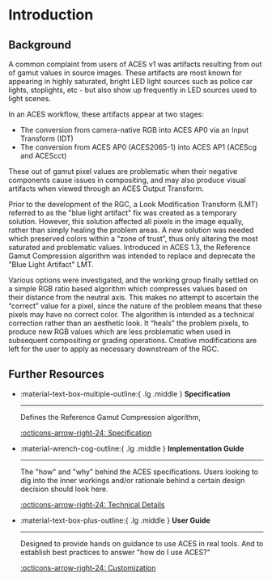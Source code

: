Introduction
============

Background
----------
A common complaint from users of ACES v1 was artifacts resulting from out of gamut values in source images. These artifacts are most known for appearing in highly saturated, bright LED light sources such as police car lights, stoplights, etc - but also show up frequently in LED sources used to light scenes. 

In an ACES workflow, these artifacts appear at two stages:

- The conversion from camera-native RGB into ACES AP0 via an Input Transform (IDT)
- The conversion from ACES AP0 (ACES2065-1) into ACES AP1 (ACEScg and ACEScct)

These out of gamut pixel values are problematic when their negative components cause issues in compositing, and may also produce visual artifacts when viewed through an ACES Output Transform.

Prior to the development of the RGC, a Look Modification Transform (LMT) referred to as the "blue light artifact" fix was created as a temporary solution. However,  this solution affected all pixels in the image equally, rather than simply healing the problem areas. A new solution was needed which preserved colors within a “zone of trust”, thus only altering the most saturated and problematic values. Introduced in ACES 1.3, the Reference Gamut Compression algorithm was intended to replace and deprecate the "Blue Light Artifact" LMT.

Various options were investigated, and the working group finally settled on a simple RGB ratio based algorithm which compresses values based on their distance from the neutral axis. This makes no attempt to ascertain the “correct” value for a pixel, since the nature of the problem means that these pixels may have no correct color. The algorithm is intended as a technical correction rather than an aesthetic look. It “heals” the problem pixels, to produce new RGB values which are less problematic when used in subsequent compositing or grading operations. Creative modifications are left for the user to apply as necessary downstream of the RGC.


Further Resources
--------------------
<div class="grid cards" markdown>

-   :material-text-box-multiple-outline:{ .lg .middle } __Specification__

    ---

    Defines the Reference Gamut Compression algorithm, 
    
    [:octicons-arrow-right-24: Specification](./specification/index.md)

-   :material-wrench-cog-outline:{ .lg .middle } __Implementation Guide__

    ---

    The "how" and "why" behind the ACES specifications. Users looking to dig into the inner workings and/or rationale behind a certain design decision should look here.

    [:octicons-arrow-right-24: Technical Details](#)

-   :material-text-box-plus-outline:{ .lg .middle } __User Guide__

    ---

    Designed to provide hands on guidance to use ACES in real tools. And to establish best practices to answer "how do I use ACES?"

    [:octicons-arrow-right-24: Customization](#)

</div>